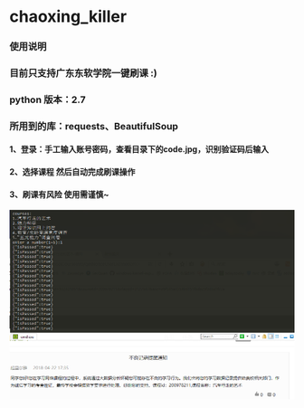 # chaoxing_killer
### 使用说明
### 目前只支持广东东软学院一键刷课 :)
### python 版本：2.7
### 所用到的库：requests、BeautifulSoup
#### 1、登录：手工输入账号密码，查看目录下的code.jpg，识别验证码后输入
#### 2、选择课程 然后自动完成刷课操作
#### 3、刷课有风险 使用需谨慎~
![](https://github.com/h4ck2fun/chaoxing_killer/blob/master/chaoxing_killer_20180422/result.png)
